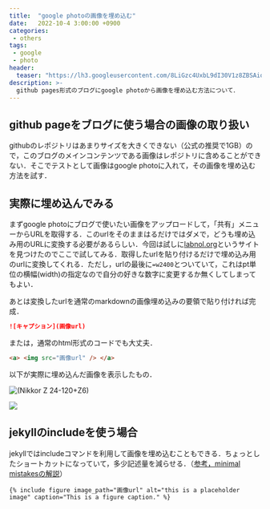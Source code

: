 ```yaml
---
title:  "google photoの画像を埋め込む"
date:   2022-10-4 3:00:00 +0900
categories: 
 - others 
tags:
 - google
 - photo
header:
  teaser: "https://lh3.googleusercontent.com/8LiGzc4UxbL9dI30V1z8ZBSAioVoCZlXXLX9vyN5zhz-eUTtTC5wswUpn1Bg3wMSJwJVxtMNeAKcOdGcPGgjwZ_gzWNiCiNlzs0c9GDnsgMyv0TH_NgVC3_tNZRb-37DXlYmCjEG"
description: >-
  github pages形式のブログにgoogle photoから画像を埋め込む方法について．
---
```


## github pageをブログに使う場合の画像の取り扱い

githubのレポジトリはあまりサイズを大きくできない（公式の推奨で1GB）ので，このブログのメインコンテンツである画像はレポジトリに含めることができない．そこでテストとして画像はgoogle photoに入れて，その画像を埋め込む方法を試す．


## 実際に埋め込んでみる

まずgoogle photoにブログで使いたい画像をアップロードして，「共有」メニューからURLを取得する．このurlをそのままはるだけではダメで，どうも埋め込み用のURLに変換する必要があるらしい．今回は試しに[labnol.org](https://www.labnol.org/embed/google/photos/)というサイトを見つけたのでここで試してみる．取得したurlを貼り付けるだけで埋め込み用のurlに変換してくれる．ただし，urlの最後に`=w2400`とついていて，これはpt単位の横幅(width)の指定なので自分の好きな数字に変更するか無くしてしまってもよい．

あとは変換したurlを通常のmarkdownの画像埋め込みの要領で貼り付ければ完成．

```markdown
![キャプション](画像url)
```

または，通常のhtml形式のコードでも大丈夫．

```markdown
<a> <img src="画像url" /> </a>
```


以下が実際に埋め込んだ画像を表示したもの．

![(Nikkor Z 24-120+Z6)]("https://lh3.googleusercontent.com/8LiGzc4UxbL9dI30V1z8ZBSAioVoCZlXXLX9vyN5zhz-eUTtTC5wswUpn1Bg3wMSJwJVxtMNeAKcOdGcPGgjwZ_gzWNiCiNlzs0c9GDnsgMyv0TH_NgVC3_tNZRb-37DXlYmCjEG)

<a> <img src="https://lh3.googleusercontent.com/8LiGzc4UxbL9dI30V1z8ZBSAioVoCZlXXLX9vyN5zhz-eUTtTC5wswUpn1Bg3wMSJwJVxtMNeAKcOdGcPGgjwZ_gzWNiCiNlzs0c9GDnsgMyv0TH_NgVC3_tNZRb-37DXlYmCjEG=w800" /> </a>


## jekyllのincludeを使う場合

jekyllではincludeコマンドを利用して画像を埋め込むこともできる．ちょっとしたショートカットになっていて，多少記述量を減らせる．（[参考，minimal mistakesの解説](https://mmistakes.github.io/minimal-mistakes/docs/helpers/)）

```
{% include figure image_path="画像url" alt="this is a placeholder image" caption="This is a figure caption." %}
```



